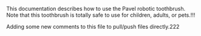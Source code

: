 This documentation describes how to use the Pavel robotic toothbrush.
Note that this toothbrush is totally safe to use for children, adults, or pets.!!!

Adding some new comments to this file to pull/push files directly.222
